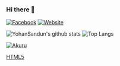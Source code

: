 ### Hi there 👋

[![Facebook](https://img.shields.io/badge/Facebook-222222?&style=flat-square&logo=facebook&logoColor=white&link=https://www.facebook.com/yohan.sandun.5)](https://www.facebook.com/yohan.sandun.5)
[![Website](https://img.shields.io/badge/WebSite-222222?&style=flat-square&logo=google-chrome&logoColor=white&link=http://akuru.epizy.com)](http://akuru.epizy.com/)

![YohanSandun's github stats](https://github-readme-stats.vercel.app/api?username=YohanSandun&show_icons=true&hide_border=true)
![Top Langs](https://github-readme-stats.vercel.app/api/top-langs/?username=YohanSandun&layout=compact)

[![Akuru](http://akuru.epizy.com/favicon.ico)](http://akuru.epizy.com)

[HTML5](https://img.shields.io/badge/-HTML5-E34F26?style=flat-square&logo=html5&logoColor=white)

<!--
**YohanSandun/YohanSandun** is a ✨ _special_ ✨ repository because its `README.md` (this file) appears on your GitHub profile.

Here are some ideas to get you started:

- 🔭 I’m currently working on ...
- 🌱 I’m currently learning ...
- 👯 I’m looking to collaborate on ...
- 🤔 I’m looking for help with ...
- 💬 Ask me about ...
- 📫 How to reach me: ...
- 😄 Pronouns: ...
- ⚡ Fun fact: ...
-->

